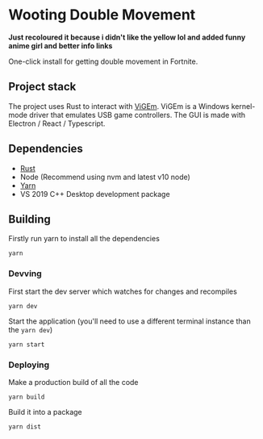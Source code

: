 # Wooting Double Movement 
**Just recoloured it because i didn't like the yellow lol and added funny anime girl and better info links**

One-click install for getting double movement in Fortnite.

## Project stack

The project uses Rust to interact with [ViGEm](https://github.com/ViGEm). ViGEm is a Windows kernel-mode driver that emulates USB game controllers. The GUI is made with Electron / React / Typescript.

## Dependencies

- [Rust](https://www.rust-lang.org/)
- Node (Recommend using nvm and latest v10 node)
- [Yarn](https://yarnpkg.com/)
- VS 2019 C++ Desktop development package

## Building

Firstly run yarn to install all the dependencies

```
yarn
```

### Devving

First start the dev server which watches for changes and recompiles

```
yarn dev
```

Start the application (you'll need to use a different terminal instance than the `yarn dev`)

```
yarn start
```

### Deploying

Make a production build of all the code

```
yarn build
```

Build it into a package

```
yarn dist
```
